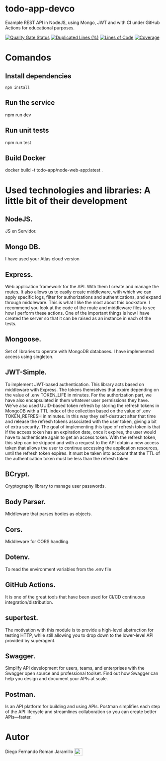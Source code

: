 # todo-app-devco
Example REST API in NodeJS, using Mongo, JWT and with CI under GitHub Actions for educational purposes.

[![Quality Gate Status](https://sonarcloud.io/api/project_badges/measure?project=todo-app-devco&metric=alert_status)](https://sonarcloud.io/summary/new_code?id=todo-app-devco)
[![Duplicated Lines (%)](https://sonarcloud.io/api/project_badges/measure?project=todo-app-devco&metric=duplicated_lines_density)](https://sonarcloud.io/summary/new_code?id=todo-app-devco)
[![Lines of Code](https://sonarcloud.io/api/project_badges/measure?project=todo-app-devco&metric=ncloc)](https://sonarcloud.io/summary/new_code?id=todo-app-devco)
[![Coverage](https://sonarcloud.io/api/project_badges/measure?project=todo-app-devco&metric=coverage)](https://sonarcloud.io/summary/new_code?id=todo-app-devco)

# Comandos
## Install dependencies
`npm install`
## Run the service
npm run dev
## Run unit tests
npm run test
## Build Docker
docker build -t todo-app/node-web-app:latest .

# Used technologies and libraries: A little bit of their development
## NodeJS. 
JS en Servidor.
## Mongo DB. 
I have used your Atlas cloud version
## Express. 
Web application framework for the API. With them I create and manage the routes. It also allows us to easily create middleware, with which we can apply specific logs, filter for authorizations and authentications, and expand through middleware. This is what I like the most about this bookstore. I recommend you look at the code of the route and middleware files to see how I perform these actions. One of the important things is how I have created the server so that it can be raised as an instance in each of the tests.
## Mongoose. 
Set of libraries to operate with MongoDB databases. I have implemented access using singleton.
## JWT-Simple. 
To implement JWT-based authentication. This library acts based on middleware with Express. The tokens themselves that expire depending on the value of .env TOKEN_LIFE in minutes. For the authorization part, we have also encapsulated in them whatever user permissions they have. We've also used UUID-based token refresh by storing the refresh tokens in MongoDB with a TTL index of the collection based on the value of .env TOKEN_REFRESH in minutes. In this way they self-destruct after that time and release the refresh tokens associated with the user token, giving a bit of extra security. The goal of implementing this type of refresh token is that if the access token has an expiration date, once it expires, the user would have to authenticate again to get an access token. With the refresh token, this step can be skipped and with a request to the API obtain a new access token that allows the user to continue accessing the application resources, until the refresh token expires. It must be taken into account that the TTL of the authentication token must be less than the refresh token.
## BCrypt. 
Cryptography library to manage user passwords.
## Body Parser. 
Middleware that parses bodies as objects.
## Cors. 
Middleware for CORS handling.
## Dotenv. 
To read the environment variables from the .env file
## GitHub Actions. 
It is one of the great tools that have been used for CI/CD continuous integration/distribution.
## supertest. 
The motivation with this module is to provide a high-level abstraction for testing HTTP, while still allowing you to drop down to the lower-level API provided by superagent.
## Swagger. 
Simplify API development for users, teams, and enterprises with the Swagger open source and professional toolset. Find out how Swagger can help you design and document your APIs at scale.
## Postman. 
Is an API platform for building and using APIs. Postman simplifies each step of the API lifecycle and streamlines collaboration so you can create better APIs—faster.

# Autor
Diego Fernando Roman Jaramillo <a href="https://www.linkedin.com/in/diego-roman-j/" target="_blank"><img align="center" src="https://cdn.jsdelivr.net/npm/simple-icons@3.1.0/icons/linkedin.svg" alt="raghav_shukl" height="25" width="25" /></a>&nbsp;&nbsp;

